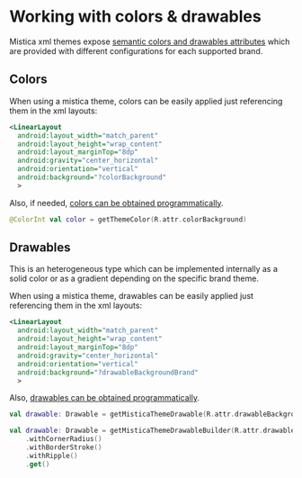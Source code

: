 # Working with colors & drawables

Mistica xml themes expose [semantic colors and drawables attributes](../../../../../res/values/attrs_autogenerated.xml) which are provided with different configurations for each supported brand.

## Colors

When using a mistica theme, colors can be easily applied just referencing them in the xml layouts:

```xml
<LinearLayout
  android:layout_width="match_parent"
  android:layout_height="wrap_content"
  android:layout_marginTop="8dp"
  android:gravity="center_horizontal"
  android:orientation="vertical"
  android:background="?colorBackground"
  >
```

Also, if needed, [colors can be obtained programmatically](../util/ColorUtils.kt).

```kotlin
@ColorInt val color = getThemeColor(R.attr.colorBackground)
```

## Drawables

This is an heterogeneous type which can be implemented internally as a solid color or as a gradient depending on the specific brand theme.

When using a mistica theme, drawables can be easily applied just referencing them in the xml layouts:

```xml
<LinearLayout
  android:layout_width="match_parent"
  android:layout_height="wrap_content"
  android:layout_marginTop="8dp"
  android:gravity="center_horizontal"
  android:orientation="vertical"
  android:background="?drawableBackgroundBrand"
  >
```

Also, [drawables can be obtained programmatically](../util/DrawableUtils.kt).

```kotlin
val drawable: Drawable = getMisticaThemeDrawable(R.attr.drawableBackgroundBrand)
```

```kotlin
val drawable: Drawable = getMisticaThemeDrawableBuilder(R.attr.drawableBackgroundBrand)
    .withCornerRadius()
    .withBorderStroke()
    .withRipple()
    .get()
```
